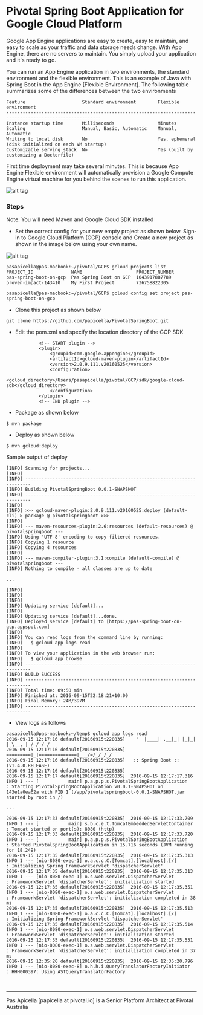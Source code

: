 <h1>Pivotal Spring Boot Application for Google Cloud Platform</h1>

Google App Engine applications are easy to create, easy to maintain, and easy to scale as your traffic and data storage 
needs change. With App Engine, there are no servers to maintain. You simply upload your application and it's ready to go.

You can run an App Engine application in two environments, the standard environment and the flexible environment. This is 
an example of Java with Spring Boot in the App Engine [Flexible Environment]. The following table summarizes some of the 
differences between the two environments

```
Feature 	                Standard environment 	    Flexible environment
---------------------------------------------------------------------------------------------------------
Instance startup time 	    Milliseconds 	            Minutes
Scaling 	                Manual, Basic, Automatic 	Manual, Automatic
Writing to local disk 	    No 	                        Yes, ephemeral (disk initialized on each VM startup)
Customizable serving stack 	No 	                        Yes (built by customizing a Dockerfile)
```

First time deployment may take several minutes. This is because App Engine Flexible environment will automatically provision 
a Google Compute Engine virtual machine for you behind the scenes to run this application.

![alt tag](https://dl.dropboxusercontent.com/u/15829935/platform-demos/images/springboot-gcp-1.png)

<h3> Steps </h3>

Note: You will need Maven and Google Cloud SDK installed

- Set the correct config for your new empty project as shown below. Sign-in to Google Cloud Platform (GCP) console and Create a new 
project as shown in the image below using your own name.

![alt tag](https://dl.dropboxusercontent.com/u/15829935/platform-demos/images/springboot-gcp-2.png)

```
pasapicella@pas-macbook:~/pivotal/GCP$ gcloud projects list
PROJECT_ID              NAME                    PROJECT_NUMBER
pas-spring-boot-on-gcp  Pas Spring Boot on GCP  1043917887789
proven-impact-143410    My First Project        736758822305

pasapicella@pas-macbook:~/pivotal/GCP$ gcloud config set project pas-spring-boot-on-gcp
```

- Clone this project as shown below

```
git clone https://github.com/papicella/PivotalSpringBoot.git
```

- Edit the pom.xml and specify the location directory of the GCP SDK

```
			<!-- START plugin -->
			<plugin>
				<groupId>com.google.appengine</groupId>
				<artifactId>gcloud-maven-plugin</artifactId>
				<version>2.0.9.111.v20160525</version>
				<configuration>
					<gcloud_directory>/Users/pasapicella/pivotal/GCP/sdk/google-cloud-sdk</gcloud_directory>
				</configuration>
			</plugin>
			<!-- END plugin -->
```

- Package as shown below

```
$ mvn package
```

- Deploy as shown below

```
$ mvn gcloud:deploy
```

Sample output of deploy

```
[INFO] Scanning for projects...
[INFO]
[INFO] ------------------------------------------------------------------------
[INFO] Building PivotalSpringBoot 0.0.1-SNAPSHOT
[INFO] ------------------------------------------------------------------------
[INFO]
[INFO] >>> gcloud-maven-plugin:2.0.9.111.v20160525:deploy (default-cli) > package @ pivotalspringboot >>>
[INFO]
[INFO] --- maven-resources-plugin:2.6:resources (default-resources) @ pivotalspringboot ---
[INFO] Using 'UTF-8' encoding to copy filtered resources.
[INFO] Copying 1 resource
[INFO] Copying 4 resources
[INFO]
[INFO] --- maven-compiler-plugin:3.1:compile (default-compile) @ pivotalspringboot ---
[INFO] Nothing to compile - all classes are up to date

...

[INFO]
[INFO]
[INFO]
[INFO] Updating service [default]...
[INFO]
[INFO] Updating service [default]...done.
[INFO] Deployed service [default] to [https://pas-spring-boot-on-gcp.appspot.com]
[INFO]
[INFO] You can read logs from the command line by running:
[INFO]   $ gcloud app logs read
[INFO]
[INFO] To view your application in the web browser run:
[INFO]   $ gcloud app browse
[INFO] ------------------------------------------------------------------------
[INFO] BUILD SUCCESS
[INFO] ------------------------------------------------------------------------
[INFO] Total time: 09:50 min
[INFO] Finished at: 2016-09-15T22:18:21+10:00
[INFO] Final Memory: 24M/397M
[INFO] ------------------------------------------------------------------------
```

- View logs as follows

```
pasapicella@pas-macbook:~/temp$ gcloud app logs read
2016-09-15 12:17:16 default[20160915t220835]    '  |____| .__|_| |_|_| |_\__, | / / / /
2016-09-15 12:17:16 default[20160915t220835]   =========|_|==============|___/=/_/_/_/
2016-09-15 12:17:16 default[20160915t220835]   :: Spring Boot ::        (v1.4.0.RELEASE)
2016-09-15 12:17:16 default[20160915t220835]
2016-09-15 12:17:17 default[20160915t220835]  2016-09-15 12:17:17.316  INFO 1 --- [           main] p.a.p.p.s.PivotalSpringBootApplication   : Starting PivotalSpringBootApplication v0.0.1-SNAPSHOT on 143e1a0ea62a with PID 1 (/app/pivotalspringboot-0.0.1-SNAPSHOT.jar started by root in /)

...

2016-09-15 12:17:33 default[20160915t220835]  2016-09-15 12:17:33.709  INFO 1 --- [           main] s.b.c.e.t.TomcatEmbeddedServletContainer : Tomcat started on port(s): 8080 (http)
2016-09-15 12:17:33 default[20160915t220835]  2016-09-15 12:17:33.720  INFO 1 --- [           main] p.a.p.p.s.PivotalSpringBootApplication   : Started PivotalSpringBootApplication in 15.716 seconds (JVM running for 18.249)
2016-09-15 12:17:35 default[20160915t220835]  2016-09-15 12:17:35.313  INFO 1 --- [nio-8080-exec-1] o.a.c.c.C.[Tomcat].[localhost].[/]       : Initializing Spring FrameworkServlet 'dispatcherServlet'
2016-09-15 12:17:35 default[20160915t220835]  2016-09-15 12:17:35.313  INFO 1 --- [nio-8080-exec-1] o.s.web.servlet.DispatcherServlet        : FrameworkServlet 'dispatcherServlet': initialization started
2016-09-15 12:17:35 default[20160915t220835]  2016-09-15 12:17:35.351  INFO 1 --- [nio-8080-exec-1] o.s.web.servlet.DispatcherServlet        : FrameworkServlet 'dispatcherServlet': initialization completed in 38 ms
2016-09-15 12:17:35 default[20160915t220835]  2016-09-15 12:17:35.513  INFO 1 --- [nio-8080-exec-1] o.a.c.c.C.[Tomcat].[localhost].[/]       : Initializing Spring FrameworkServlet 'dispatcherServlet'
2016-09-15 12:17:35 default[20160915t220835]  2016-09-15 12:17:35.514  INFO 1 --- [nio-8080-exec-1] o.s.web.servlet.DispatcherServlet        : FrameworkServlet 'dispatcherServlet': initialization started
2016-09-15 12:17:35 default[20160915t220835]  2016-09-15 12:17:35.551  INFO 1 --- [nio-8080-exec-1] o.s.web.servlet.DispatcherServlet        : FrameworkServlet 'dispatcherServlet': initialization completed in 37 ms
2016-09-15 12:35:20 default[20160915t220835]  2016-09-15 12:35:20.796  INFO 1 --- [nio-8080-exec-8] o.h.h.i.QueryTranslatorFactoryInitiator  : HHH000397: Using ASTQueryTranslatorFactory

```

<br />
<hr />
Pas Apicella [papicella at pivotal.io] is a Senior Platform Architect at Pivotal Australia